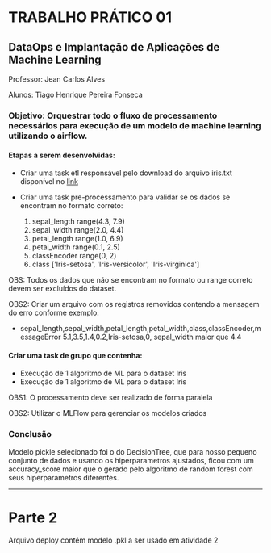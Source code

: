# TRABALHO PRÁTICO 01

## DataOps e Implantação de Aplicações de Machine Learning

Professor: Jean Carlos Alves

Alunos: Tiago Henrique Pereira Fonseca

### Objetivo: Orquestrar todo o fluxo de processamento necessários para execução de um modelo de machine learning utilizando o airflow.

#### Etapas a serem desenvolvidas:

- Criar uma task etl responsável pelo download do arquivo iris.txt disponível no [link](https://raw.githubusercontent.com/titilomt/data_science_puc_projects/master/iris.txt)

- Criar uma task pre-processamento para validar se os dados se encontram no formato correto:
    1. sepal_length range(4.3, 7.9)
    2. sepal_width range(2.0, 4.4)
    3. petal_length range(1.0, 6.9)
    4. petal_width range(0.1, 2.5)
    5. classEncoder range(0, 2)
    6. class ['Iris-setosa', 'Iris-versicolor', 'Iris-virginica']

OBS: Todos os dados que não se encontram no formato ou range correto devem ser excluídos do dataset.

OBS2: Criar um arquivo com os registros removidos contendo a mensagem do erro conforme exemplo:

- sepal_length,sepal_width,petal_length,petal_width,class,classEncoder,messageError 5.1,3.5,1.4,0.2,Iris-setosa,0, sepal_width maior que 4.4

#### Criar uma task de grupo que contenha:
- Execução de 1 algoritmo de ML para o dataset Iris
- Execução de 1 algoritmo de ML para o dataset Iris

OBS1: O processamento deve ser realizado de forma paralela

OBS2: Utilizar o MLFlow para gerenciar os modelos criados


### Conclusão

Modelo pickle selecionado foi o do DecisionTree, que para nosso pequeno conjunto de dados e usando os hiperparametros ajustados, ficou com um accuracy_score maior que o gerado pelo algoritmo de random forest com seus hiperparametros diferentes.

---

# Parte 2

Arquivo deploy contém modelo .pkl a ser usado em atividade 2

